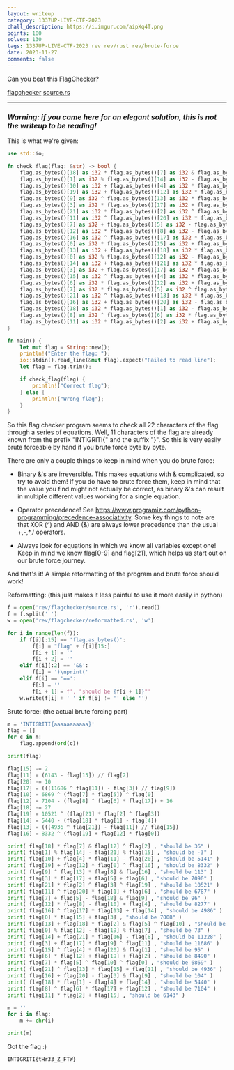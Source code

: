 ```yaml
---
layout: writeup
category: 1337UP-LIVE-CTF-2023
chall_description: https://i.imgur.com/aipXq4T.png
points: 100
solves: 130
tags: 1337UP-LIVE-CTF-2023 rev rev/rust rev/brute-force
date: 2023-11-27
comments: false
---
```


Can you beat this FlagChecker?

[flagchecker](https://github.com/Nightxade/ctf-writeups/blob/master/assets/CTFs/1337UP-LIVE-CTF-2023/flagchecker) 
[source.rs](https://github.com/Nightxade/ctf-writeups/blob/master/assets/CTFs/1337UP-LIVE-CTF-2023/source.rs) 

---
### *Warning: if you came here for an elegant solution, this is not the writeup to be reading!*  

This is what we're given:  
```rust
use std::io;

fn check_flag(flag: &str) -> bool {
    flag.as_bytes()[18] as i32 * flag.as_bytes()[7] as i32 & flag.as_bytes()[12] as i32 ^ flag.as_bytes()[2] as i32 == 36 &&
    flag.as_bytes()[1] as i32 % flag.as_bytes()[14] as i32 - flag.as_bytes()[21] as i32 % flag.as_bytes()[15] as i32 == -3 &&
    flag.as_bytes()[10] as i32 + flag.as_bytes()[4] as i32 * flag.as_bytes()[11] as i32 - flag.as_bytes()[20] as i32 == 5141 &&
    flag.as_bytes()[19] as i32 + flag.as_bytes()[12] as i32 * flag.as_bytes()[0] as i32 ^ flag.as_bytes()[16] as i32 == 8332 &&
    flag.as_bytes()[9] as i32 ^ flag.as_bytes()[13] as i32 * flag.as_bytes()[8] as i32 & flag.as_bytes()[16] as i32 == 113 &&
    flag.as_bytes()[3] as i32 * flag.as_bytes()[17] as i32 + flag.as_bytes()[5] as i32 + flag.as_bytes()[6] as i32 == 7090 &&
    flag.as_bytes()[21] as i32 * flag.as_bytes()[2] as i32 ^ flag.as_bytes()[3] as i32 ^ flag.as_bytes()[19] as i32 == 10521 &&
    flag.as_bytes()[11] as i32 ^ flag.as_bytes()[20] as i32 * flag.as_bytes()[1] as i32 + flag.as_bytes()[6] as i32 == 6787 &&
    flag.as_bytes()[7] as i32 + flag.as_bytes()[5] as i32 - flag.as_bytes()[18] as i32 & flag.as_bytes()[9] as i32 == 96 &&
    flag.as_bytes()[12] as i32 * flag.as_bytes()[8] as i32 - flag.as_bytes()[10] as i32 + flag.as_bytes()[4] as i32 == 8277 &&
    flag.as_bytes()[16] as i32 ^ flag.as_bytes()[17] as i32 * flag.as_bytes()[13] as i32 + flag.as_bytes()[14] as i32 == 4986 &&
    flag.as_bytes()[0] as i32 * flag.as_bytes()[15] as i32 + flag.as_bytes()[3] as i32 == 7008 &&
    flag.as_bytes()[13] as i32 + flag.as_bytes()[18] as i32 * flag.as_bytes()[2] as i32 & flag.as_bytes()[5] as i32 ^ flag.as_bytes()[10] as i32 == 118 &&
    flag.as_bytes()[0] as i32 % flag.as_bytes()[12] as i32 - flag.as_bytes()[19] as i32 % flag.as_bytes()[7] as i32 == 73 &&
    flag.as_bytes()[14] as i32 + flag.as_bytes()[21] as i32 * flag.as_bytes()[16] as i32 - flag.as_bytes()[8] as i32 == 11228 &&
    flag.as_bytes()[3] as i32 + flag.as_bytes()[17] as i32 * flag.as_bytes()[9] as i32 ^ flag.as_bytes()[11] as i32 == 11686 &&
    flag.as_bytes()[15] as i32 ^ flag.as_bytes()[4] as i32 * flag.as_bytes()[20] as i32 & flag.as_bytes()[1] as i32 == 95 &&
    flag.as_bytes()[6] as i32 * flag.as_bytes()[12] as i32 + flag.as_bytes()[19] as i32 + flag.as_bytes()[2] as i32 == 8490 &&
    flag.as_bytes()[7] as i32 * flag.as_bytes()[5] as i32 ^ flag.as_bytes()[10] as i32 ^ flag.as_bytes()[0] as i32 == 6869 &&
    flag.as_bytes()[21] as i32 ^ flag.as_bytes()[13] as i32 * flag.as_bytes()[15] as i32 + flag.as_bytes()[11] as i32 == 4936 &&
    flag.as_bytes()[16] as i32 + flag.as_bytes()[20] as i32 - flag.as_bytes()[3] as i32 & flag.as_bytes()[9] as i32 == 104 &&
    flag.as_bytes()[18] as i32 * flag.as_bytes()[1] as i32 - flag.as_bytes()[4] as i32 + flag.as_bytes()[14] as i32 == 5440 &&
    flag.as_bytes()[8] as i32 ^ flag.as_bytes()[6] as i32 * flag.as_bytes()[17] as i32 + flag.as_bytes()[12] as i32 == 7104 &&
    flag.as_bytes()[11] as i32 * flag.as_bytes()[2] as i32 + flag.as_bytes()[15] as i32 == 6143
}

fn main() {
    let mut flag = String::new();
    println!("Enter the flag: ");
    io::stdin().read_line(&mut flag).expect("Failed to read line");
    let flag = flag.trim();

    if check_flag(flag) {
        println!("Correct flag");
    } else {
        println!("Wrong flag");
    }
}
```

So this flag checker program seems to check all 22 characters of the flag through a series of equations. Well, 11 characters of the flag are already known from the prefix "INTIGRITI{" and the suffix "}". So this is very easily brute forceable by hand if you brute force byte by byte.  

There are only a couple things to keep in mind when you do brute force:

*   Binary &'s are irreversible. This makes equations with & complicated, so try to avoid them! If you do have to brute force them, keep in mind that the value you find might not actually be correct, as binary &'s can result in multiple different values working for a single equation.

*   Operator precedence! See https://www.programiz.com/python-programming/precedence-associativity. Some key things to note are that XOR (^) and AND (&) are always lower precedence than the usual +,-,*,/ operators.

*   Always look for equations in which we know all variables except one! Keep in mind we know flag[0-9] and flag[21], which helps us start out on our brute force journey.  

And that's it! A simple reformatting of the program and brute force should work!  

Reformatting: (this just makes it less painful to use it more easily in python)
```py
f = open('rev/flagchecker/source.rs', 'r').read()
f = f.split(' ')
w = open('rev/flagchecker/reformatted.rs', 'w')

for i in range(len(f)):
    if f[i][:15] == 'flag.as_bytes()':
        f[i] = "flag" + f[i][15:]
        f[i + 1] = ''
        f[i + 2] = ''
    elif f[i][:2] == '&&':
        f[i] = ')\nprint('
    elif f[i] == '==':
        f[i] = ''
        f[i + 1] = f', "should be {f[i + 1]}"'
    w.write(f[i] + ' ' if f[i] != '' else '')
```

Brute force: (the actual brute forcing part)
```py
m = 'INTIGRITI{aaaaaaaaaaa}'
flag = []
for c in m:
    flag.append(ord(c))

print(flag)

flag[15] -= 2
flag[11] = (6143 - flag[15]) // flag[2]
flag[20] -= 10
flag[17] = (((11686 ^ flag[11]) - flag[3]) // flag[9])
flag[10] = 6869 ^ (flag[7] * flag[5]) ^ flag[0]
flag[12] = 7104 - (flag[8] ^ flag[6] * flag[17]) + 16
flag[18] -= 27
flag[19] = 10521 ^ (flag[21] * flag[2] ^ flag[3])
flag[14] = 5440 - (flag[18] * flag[1] - flag[4])
flag[13] = (((4936 ^ flag[21]) - flag[11]) // flag[15])
flag[16] = 8332 ^ (flag[19] + flag[12] * flag[0])

print( flag[18] * flag[7] & flag[12] ^ flag[2] , "should be 36" )
print( flag[1] % flag[14] - flag[21] % flag[15] , "should be -3" )
print( flag[10] + flag[4] * flag[11] - flag[20] , "should be 5141" )
print( flag[19] + flag[12] * flag[0] ^ flag[16] , "should be 8332" )
print( flag[9] ^ flag[13] * flag[8] & flag[16] , "should be 113" )
print( flag[3] * flag[17] + flag[5] + flag[6] , "should be 7090" )
print( flag[21] * flag[2] ^ flag[3] ^ flag[19] , "should be 10521" )
print( flag[11] ^ flag[20] * flag[1] + flag[6] , "should be 6787" )
print( flag[7] + flag[5] - flag[18] & flag[9] , "should be 96" )
print( flag[12] * flag[8] - flag[10] + flag[4] , "should be 8277" )
print( flag[16] ^ flag[17] * flag[13] + flag[14] , "should be 4986" )
print( flag[0] * flag[15] + flag[3] , "should be 7008" )
print( flag[13] + flag[18] * flag[2] & flag[5] ^ flag[10] , "should be 118" )
print( flag[0] % flag[12] - flag[19] % flag[7] , "should be 73" )
print( flag[14] + flag[21] * flag[16] - flag[8] , "should be 11228" )
print( flag[3] + flag[17] * flag[9] ^ flag[11] , "should be 11686" )
print( flag[15] ^ flag[4] * flag[20] & flag[1] , "should be 95" )
print( flag[6] * flag[12] + flag[19] + flag[2] , "should be 8490" )
print( flag[7] * flag[5] ^ flag[10] ^ flag[0] , "should be 6869" )
print( flag[21] ^ flag[13] * flag[15] + flag[11] , "should be 4936" )
print( flag[16] + flag[20] - flag[3] & flag[9] , "should be 104" )
print( flag[18] * flag[1] - flag[4] + flag[14] , "should be 5440" )
print( flag[8] ^ flag[6] * flag[17] + flag[12] , "should be 7104" )
print( flag[11] * flag[2] + flag[15] , "should be 6143" )

m = ''
for i in flag:
    m += chr(i)

print(m)
```

Got the flag :)  

    INTIGRITI{tHr33_Z_FTW}